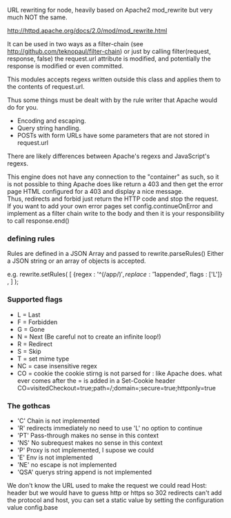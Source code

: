 URL rewriting for node, heavily based on Apache2 mod_rewrite but very much NOT the same.

http://httpd.apache.org/docs/2.0/mod/mod_rewrite.html

It can be used in two ways as a filter-chain (see http://github.com/teknopaul/filter-chain) 
or just by calling 
    filter(request, response, false) 
the request.url attribute is modified, and potentially the response is modified or even committed.

This modules accepts regexs written outside this class and applies them to the contents of request.url.

Thus some things must be dealt with by the rule writer that Apache would do for you.
* Encoding and escaping.
* Query string handling.
* POSTs with form URLs have some parameters that are not stored in request.url

There are likely differences between Apache's regexs and JavaScript's regexs.

This engine does not have any connection to the "container" as such, 
 so it is not possible to thing Apache does like return a 403 and then get the error page HTML configured for a
 403 and display a nice message.  
Thus, redirects and forbid just return the HTTP code and stop the request.  
If you want to add your own error pages set config.continueOnError and implement as a filter chain write to 
the body and then it is your responsibility to call response.end()

### defining rules

Rules are defined in a JSON Array and passed to rewrite.parseRules() Either a JSON string or an array of objects is accepted.

e.g.
    rewrite.setRules( [
                        {regex : '^(/app/)$', 
                         replace : '$1appended', 
                         flags : ['L']} ,
                        ] );

### Supported flags

* L = Last
* F = Forbidden
* G = Gone
* N = Next (Be careful not to create an infinite loop!)
* R = Redirect
* S = Skip
* T = set mime type
* NC = case insensitive regex
* CO = cookie the cookie stirng is not parsed for : like Apache does.
	 	what ever comes after the = is added in a Set-Cookie header 
		CO=visitedCheckout=true;path=/;domain=;secure=true;httponly=true

### The gothcas

*  'C' Chain is not implemented
*  'R' redirects immediately no need to use 'L' no option to continue
*  'PT' Pass-through makes no sense in this context
*  'NS' No subrequest makes no sense in this context
*  'P' Proxy is not implemented, I supose we could
*  'E' Env is not implemented
*  'NE' no escape is not implemented
*  'QSA' querys string append is not implemented
  
 We don't know the URL used to make the request we could read Host: header but we would have to guess http or https
 so 302 redirects can't add the protocol and host, you can set a static value by setting the configuration value config.base
 
 